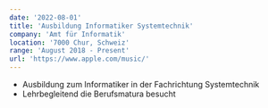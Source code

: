 ```yaml
---
date: '2022-08-01'
title: 'Ausbildung Informatiker Systemtechnik'
company: 'Amt für Informatik'
location: '7000 Chur, Schweiz'
range: 'August 2018 - Present'
url: 'https://www.apple.com/music/'
---
```


- Ausbildung zum Informatiker in der Fachrichtung Systemtechnik
- Lehrbegleitend die Berufsmatura besucht
